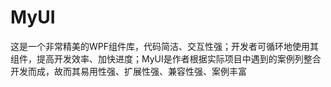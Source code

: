 # MyUI
这是一个非常精美的WPF组件库，代码简洁、交互性强；开发者可循环地使用其组件，提高开发效率、加快进度；MyUI是作者根据实际项目中遇到的案例列整合开发而成，故而其易用性强、扩展性强、兼容性强、案例丰富
